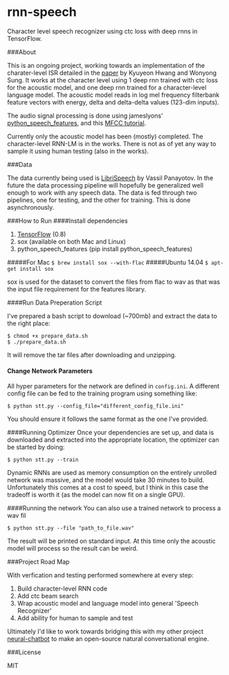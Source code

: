# rnn-speech
Character level speech recognizer using ctc loss with deep rnns in TensorFlow.

###About

This is an ongoing project, working towards an implementation of the charater-level ISR detailed in the [paper](http://arxiv.org/pdf/1601.06581v2.pdf)
by Kyuyeon Hwang and Wonyong Sung. It works at the character level using 1 deep rnn trained with ctc loss for the acoustic model, and one deep rnn trained for a character-level language model. The acoustic model reads in log mel frequency filterbank feature vectors with energy, delta and delta-delta values (123-dim inputs).

The audio signal processing is done using jameslyons' [python_speech_features](https://github.com/jameslyons/python_speech_features),
and this [MFCC tutorial](http://www.practicalcryptography.com/miscellaneous/machine-learning/guide-mel-frequency-cepstral-coefficients-mfccs/).

Currently only the acoustic model has been (mostly) completed. The character-level RNN-LM is in the works. There is not as of yet any way to sample it using human testing (also in the works).

###Data

The data currently being used is [LibriSpeech](http://www.openslr.org/12/) by Vassil Panayotov. In the future the data processing pipeline will hopefully be generalized well enough to work with any speech data. The data is fed through two pipelines, one for testing, and the other for training. This is done asynchronously.

###How to Run
####Install dependencies

1. [TensorFlow](https://www.tensorflow.org/versions/r0.8/get_started/os_setup.html) (0.8)
2. sox (available on both Mac and Linux)
3. python_speech_features (pip install python_speech_features)

#####For Mac
`$ brew install sox --with-flac`
#####Ubuntu 14.04
`$ apt-get install sox`

sox is used for the dataset to convert the files from flac to wav as that was the input file requirement for the features library.

####Run Data Preperation Script

I've prepared a bash script to download (~700mb) and extract the data to the right place:

````
$ chmod +x prepare_data.sh
$ ./prepare_data.sh
````

It will remove the tar files after downloading and unzipping.

#### Change Network Parameters

All hyper parameters for the network are defined in `config.ini`. A different config file can be fed to the training program
using something like:

``$ python stt.py --config_file="different_config_file.ini"``

You should ensure it follows the same format as the one I've provided.

####Running Optimizer
Once your dependencies are set up, and data is downloaded and extracted into the appropriate location, the optimizer can be started by doing:

``$ python stt.py --train``

Dynamic RNNs are used as memory consumption on the entirely unrolled network was massive, and the model would take 30 minutes to build. Unfortunately this comes at a cost to speed, but I think in this case the tradeoff is worth it (as the model can now fit on a single GPU).

####Running the network
You can also use a trained network to process a wav fil

``$ python stt.py --file "path_to_file.wav"``

The result will be printed on standard input. At this time only the acoustic model will process so the result can be weird.  

###Project Road Map

With verfication and testing performed somewhere at every step:

1. Build character-level RNN code
2. Add ctc beam search
3. Wrap acoustic model and language model into general 'Speech Recognizer'
4. Add ability for human to sample and test

Ultimately I'd like to work towards bridging this with my other project [neural-chatbot](https://github.com/inikdom/neural-chatbot)
to make an open-source natural conversational engine.

###License

MIT
